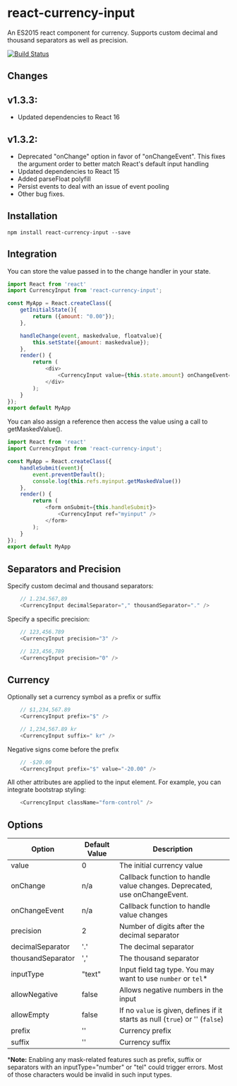 # react-currency-input

An ES2015 react component for currency. Supports custom decimal and thousand separators as well as precision.

[![Build Status](https://travis-ci.org/jsillitoe/react-currency-input.svg?branch=master)](https://travis-ci.org/jsillitoe/react-currency-input)

## Changes

## v1.3.3:
- Updated dependencies to React 16

## v1.3.2:

- Deprecated "onChange" option in favor of "onChangeEvent". This fixes the argument order to better match React's default input handling
- Updated dependencies to React 15
- Added parseFloat polyfill
- Persist events to deal with an issue of event pooling
- Other bug fixes.

## Installation

```
npm install react-currency-input --save
```

## Integration

You can store the value passed in to the change handler in your state.

```javascript
import React from 'react'
import CurrencyInput from 'react-currency-input';

const MyApp = React.createClass({
    getInitialState(){
        return ({amount: "0.00"});
    },

    handleChange(event, maskedvalue, floatvalue){
        this.setState({amount: maskedvalue});
    },
    render() {
        return (
            <div>
                <CurrencyInput value={this.state.amount} onChangeEvent={this.handleChange}/>
            </div>
        );
    }
});
export default MyApp
```

You can also assign a reference then access the value using a call to getMaskedValue().

```javascript
import React from 'react'
import CurrencyInput from 'react-currency-input';

const MyApp = React.createClass({
    handleSubmit(event){
        event.preventDefault();
        console.log(this.refs.myinput.getMaskedValue())
    },
    render() {
        return (
            <form onSubmit={this.handleSubmit}>
                <CurrencyInput ref="myinput" />
            </form>
        );
    }
});
export default MyApp
```

## Separators and Precision

Specify custom decimal and thousand separators:

```javascript
    // 1.234.567,89
    <CurrencyInput decimalSeparator="," thousandSeparator="." />
```

Specify a specific precision:

```javascript
    // 123,456.789
    <CurrencyInput precision="3" />
```

```javascript
    // 123,456,789
    <CurrencyInput precision="0" />
```

## Currency

Optionally set a currency symbol as a prefix or suffix

```javascript
    // $1,234,567.89
    <CurrencyInput prefix="$" />
```

```javascript
    // 1,234,567.89 kr
    <CurrencyInput suffix=" kr" />
```

Negative signs come before the prefix

```javascript
    // -$20.00
    <CurrencyInput prefix="$" value="-20.00" />
```

All other attributes are applied to the input element. For example, you can integrate bootstrap styling:

```javascript
    <CurrencyInput className="form-control" />
```

## Options

Option            | Default Value | Description
----------------- | ------------- | -----------------------------------------------------------------------------
value             | 0             | The initial currency value
onChange          | n/a           | Callback function to handle value changes. Deprecated, use onChangeEvent.
onChangeEvent     | n/a           | Callback function to handle value changes
precision         | 2             | Number of digits after the decimal separator
decimalSeparator  | '.'           | The decimal separator
thousandSeparator | ','           | The thousand separator
inputType         | "text"        | Input field tag type. You may want to use `number` or `tel`*
allowNegative     | false         | Allows negative numbers in the input
allowEmpty        | false         | If no `value` is given, defines if it starts as null (`true`) or '' (`false`)
prefix            | ''            | Currency prefix
suffix            | ''            | Currency suffix

***Note:** Enabling any mask-related features such as prefix, suffix or separators with an inputType="number" or "tel" could trigger errors. Most of those characters would be invalid in such input types.

